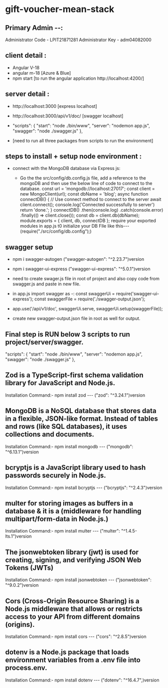 # gift-voucher-mean-stack

## Primary Admin --:

Administrator Code - LPIT21871281
Administrator Key - adm04082000

## client detail :

- Angular V-18
- angular m-18 [Azure & Blue]
- npm start [to run the angular application http://localhost:4200/]

## server detail :

- http://localhost:3000 [express localhost]
- http://localhost:3000/api/v1/doc/ [swagger localhost]
- "scripts": {
  "start": "node ./bin/www",
  "server": "nodemon app.js",
  "swagger": "node ./swagger.js"
  },

- [need to run all three packages from scripts to run the environment]

## steps to install + setup node environment :

- connect with the MongoDB database via Express js:

  - Go the the src/config/db.config.js file, add a reference to the mongoDB and then use the below line of code to connect to the database.
    const url = 'mongodb://localhost:27017';
    const client = new MongoClient(url);
    const dbName = 'blog';
    async function connectDB() {
    // Use connect method to connect to the server
    await client.connect();
    console.log('Connected successfully to server')
    return 'done.';
    }
    connectDB()
    .then(console.log)
    .catch(console.error)
    .finally(() => client.close());
    const db = client.db(dbName);
    module.exports = { client, db, connectDB };
    require your exported modules in app.js t0 initialize your DB FIle like this---(require("./src/config/db.config");)

## swagger setup

- npm i swagger-autogen ("swagger-autogen": "^2.23.7")version
- npm i swagger-ui-express ("swagger-ui-express": "^5.0.1")version

- need to create swager.js file in root of project and also copy code from swagger.js and paste in new file.
- in app.js import swagger as -:
  const swaggerUi = require('swagger-ui-express');
  const swaggerFile = require('./swagger-output.json');
- app.use('/api/v1/doc', swaggerUi.serve, swaggerUi.setup(swaggerFile));
- create new swagger-output.json file in root as well for output.

## Final step is RUN below 3 scripts to run project/server/swagger.

"scripts": {
"start": "node ./bin/www",
"server": "nodemon app.js",
"swagger": "node ./swagger.js"
},

## Zod is a TypeScript-first schema validation library for JavaScript and Node.js.

Installation Command:- npm install zod --- ("zod": "^3.24.1")version

## MongoDB is a NoSQL database that stores data in a flexible, JSON-like format. Instead of tables and rows (like SQL databases), it uses collections and documents.

Installation Command:- npm install mongodb --- ("mongodb": "^6.13.1")version

## bcryptjs is a JavaScript library used to hash passwords securely in Node.js.

Installation Command:- npm install bcryptjs --- ("bcryptjs": "^2.4.3")version

## multer for storing images as buffers in a database & it is a (middleware for handling multipart/form-data in Node.js.)

Installation Command:- npm install multer --- ("multer": "^1.4.5-lts.1")version

## The jsonwebtoken library (jwt) is used for creating, signing, and verifying JSON Web Tokens (JWTs)

Installation Command:- npm install jsonwebtoken --- ("jsonwebtoken": "^9.0.2")version

## Cors (Cross-Origin Resource Sharing) is a Node.js middleware that allows or restricts access to your API from different domains (origins).

Installation Command:- npm install cors --- ("cors": "^2.8.5")version

## dotenv is a Node.js package that loads environment variables from a .env file into process.env.

Installation Command:- npm install dotenv --- ("dotenv": "^16.4.7",)version
